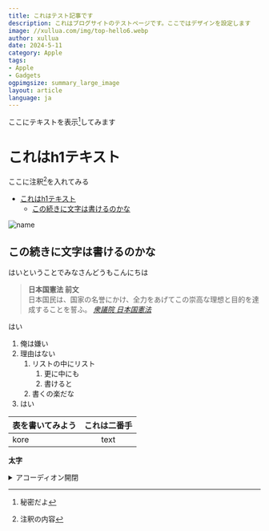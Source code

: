 ```yaml
---
title: これはテスト記事です
description: これはブログサイトのテストページです。ここではデザインを設定します
image: //xullua.com/img/top-hello6.webp
author: xullua
date: 2024-5-11
category: Apple
tags:
- Apple
- Gadgets
ogpimgsize: summary_large_image
layout: article
language: ja
---
```

ここにテキストを表示[^1]してみます
# これはh1テキスト
ここに注釈[^2]を入れてみる

- [これはh1テキスト](#これはh1テキスト)
  - [この続きに文字は書けるのかな](#この続きに文字は書けるのかな)


[^1]:秘密だよ

![name](//xullua.com/img/top-hello6.webp)

[^2]:注釈の内容
## この続きに文字は書けるのかな

はいということでみなさんどうもこんにちは

><b>日本国憲法 前文</b><br>
日本国民は、国家の名誉にかけ、全力をあげてこの崇高な理想と目的を達成することを誓ふ。
<cite>[衆議院 日本国憲法](https://www.shugiin.go.jp/internet/itdb_annai.nsf/html/statics/shiryo/dl-constitution.htm)</cite>

はい

1. 俺は嫌い
2. 理由はない
    1. リストの中にリスト
        1. 更に中にも
        2. 書けると
    2. 書くの楽だな
3. はい

| 表を書いてみよう | これは二番手 |
| :-- | :-: |
| kore | text |

**太字**

<details>
<summary>アコーディオン開閉</summary>
ここに文字を書けば閉じたり開いたり容易にできるはず！

どうだろうね
</details>